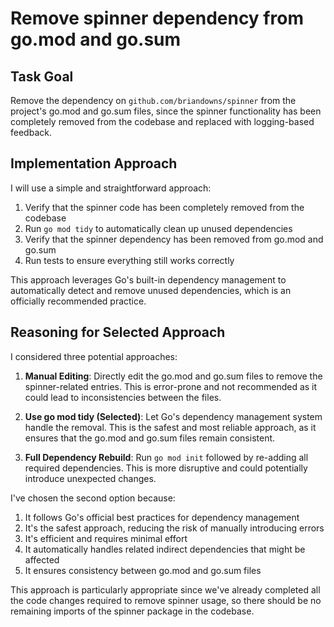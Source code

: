 # Remove spinner dependency from go.mod and go.sum

## Task Goal
Remove the dependency on `github.com/briandowns/spinner` from the project's go.mod and go.sum files, since the spinner functionality has been completely removed from the codebase and replaced with logging-based feedback.

## Implementation Approach
I will use a simple and straightforward approach:

1. Verify that the spinner code has been completely removed from the codebase
2. Run `go mod tidy` to automatically clean up unused dependencies
3. Verify that the spinner dependency has been removed from go.mod and go.sum
4. Run tests to ensure everything still works correctly

This approach leverages Go's built-in dependency management to automatically detect and remove unused dependencies, which is an officially recommended practice.

## Reasoning for Selected Approach
I considered three potential approaches:

1. **Manual Editing**: Directly edit the go.mod and go.sum files to remove the spinner-related entries. This is error-prone and not recommended as it could lead to inconsistencies between the files.

2. **Use go mod tidy (Selected)**: Let Go's dependency management system handle the removal. This is the safest and most reliable approach, as it ensures that the go.mod and go.sum files remain consistent.

3. **Full Dependency Rebuild**: Run `go mod init` followed by re-adding all required dependencies. This is more disruptive and could potentially introduce unexpected changes.

I've chosen the second option because:

1. It follows Go's official best practices for dependency management
2. It's the safest approach, reducing the risk of manually introducing errors
3. It's efficient and requires minimal effort
4. It automatically handles related indirect dependencies that might be affected
5. It ensures consistency between go.mod and go.sum files

This approach is particularly appropriate since we've already completed all the code changes required to remove spinner usage, so there should be no remaining imports of the spinner package in the codebase.